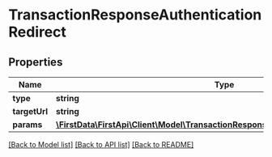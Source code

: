 # TransactionResponseAuthenticationRedirect

## Properties
Name | Type | Description | Notes
------------ | ------------- | ------------- | -------------
**type** | **string** |  | [optional] 
**targetUrl** | **string** |  | [optional] 
**params** | [**\FirstData\FirstApi\Client\Model\TransactionResponseAuthenticationRedirectParams**](TransactionResponseAuthenticationRedirectParams.md) |  | [optional] 

[[Back to Model list]](../README.md#documentation-for-models) [[Back to API list]](../README.md#documentation-for-api-endpoints) [[Back to README]](../README.md)


